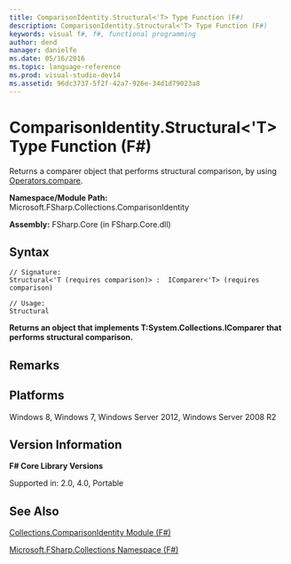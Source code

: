 ```yaml
---
title: ComparisonIdentity.Structural<'T> Type Function (F#)
description: ComparisonIdentity.Structural<'T> Type Function (F#)
keywords: visual f#, f#, functional programming
author: dend
manager: danielfe
ms.date: 05/16/2016
ms.topic: language-reference
ms.prod: visual-studio-dev14
ms.assetid: 96dc3737-5f2f-42a7-926e-34d1d79023a8 
---
```


# ComparisonIdentity.Structural<'T> Type Function (F#)

Returns a comparer object that performs structural comparison, by using [Operators.compare](https://msdn.microsoft.com/library/295e1320-0955-4c3d-ac31-288fa80a658c).

**Namespace/Module Path:** Microsoft.FSharp.Collections.ComparisonIdentity

**Assembly:** FSharp.Core (in FSharp.Core.dll)


## Syntax

```
// Signature:
Structural<'T (requires comparison)> :  IComparer<'T> (requires comparison)

// Usage:
Structural
```

**Returns an object that implements T:System.Collections.IComparer that performs structural comparison.**
## Remarks

## Platforms
Windows 8, Windows 7, Windows Server 2012, Windows Server 2008 R2


## Version Information
**F# Core Library Versions**

Supported in: 2.0, 4.0, Portable




## See Also
[Collections.ComparisonIdentity Module &#40;F&#35;&#41;](Collections.ComparisonIdentity-Module-%5BFSharp%5D.md)

[Microsoft.FSharp.Collections Namespace &#40;F&#35;&#41;](Microsoft.FSharp.Collections-Namespace-%5BFSharp%5D.md)

